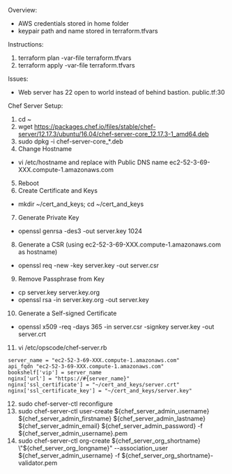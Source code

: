 Overview:
* AWS credentials stored in home folder
* keypair path and name stored in terraform.tfvars

Instructions:
1. terraform plan -var-file terraform.tfvars
2. terraform apply -var-file terraform.tfvars

Issues:
* Web server has 22 open to world instead of behind bastion. public.tf:30

Chef Server Setup:
1. cd ~
2. wget https://packages.chef.io/files/stable/chef-server/12.17.3/ubuntu/16.04/chef-server-core_12.17.3-1_amd64.deb
3. sudo dpkg -i chef-server-core_*.deb
4. Change Hostname
  * vi /etc/hostname and replace with Public DNS name ec2-52-3-69-XXX.compute-1.amazonaws.com
5. Reboot
6. Create Certificate and Keys
  * mkdir ~/cert_and_keys; cd ~/cert_and_keys
7. Generate Private Key
  * openssl genrsa -des3 -out server.key 1024
8. Generate a CSR (using ec2-52-3-69-XXX.compute-1.amazonaws.com as hostname)
  * openssl req -new -key server.key -out server.csr
9. Remove Passphrase from Key
  * cp server.key server.key.org
  * openssl rsa -in server.key.org -out server.key
10. Generate a Self-signed Certificate
  * openssl x509 -req -days 365 -in server.csr -signkey server.key -out server.crt
11. vi /etc/opscode/chef-server.rb
```
server_name = "ec2-52-3-69-XXX.compute-1.amazonaws.com"
api_fqdn "ec2-52-3-69-XXX.compute-1.amazonaws.com"
bookshelf['vip'] = server_name
nginx['url'] = "https://#{server_name}"
nginx['ssl_certificate'] = "~/cert_and_keys/server.crt"
nginx['ssl_certificate_key'] = "~/cert_and_keys/server.key"
```
12. sudo chef-server-ctl reconfigure
13. sudo chef-server-ctl user-create ${chef_server_admin_username} ${chef_server_admin_firstname} ${chef_server_admin_lastname} ${chef_server_admin_email} ${chef_server_admin_password} -f ${chef_server_admin_username}.pem
14. sudo chef-server-ctl org-create ${chef_server_org_shortname} \"${chef_server_org_longname}\" --association_user ${chef_server_admin_username} -f ${chef_server_org_shortname}-validator.pem
